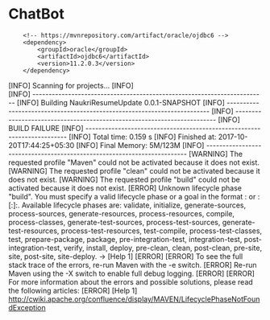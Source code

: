 # ChatBot
		<!-- https://mvnrepository.com/artifact/oracle/ojdbc6 -->
		<dependency>
			<groupId>oracle</groupId>
			<artifactId>ojdbc6</artifactId>
			<version>11.2.0.3</version>
		</dependency>
[INFO] Scanning for projects...
[INFO]                                                                         
[INFO] ------------------------------------------------------------------------
[INFO] Building NaukriResumeUpdate 0.0.1-SNAPSHOT
[INFO] ------------------------------------------------------------------------
[INFO] ------------------------------------------------------------------------
[INFO] BUILD FAILURE
[INFO] ------------------------------------------------------------------------
[INFO] Total time: 0.159 s
[INFO] Finished at: 2017-10-20T17:44:25+05:30
[INFO] Final Memory: 5M/123M
[INFO] ------------------------------------------------------------------------
[WARNING] The requested profile "Maven" could not be activated because it does not exist.
[WARNING] The requested profile "clean" could not be activated because it does not exist.
[WARNING] The requested profile "build" could not be activated because it does not exist.
[ERROR] Unknown lifecycle phase "build". You must specify a valid lifecycle phase or a goal in the format <plugin-prefix>:<goal> or <plugin-group-id>:<plugin-artifact-id>[:<plugin-version>]:<goal>. Available lifecycle phases are: validate, initialize, generate-sources, process-sources, generate-resources, process-resources, compile, process-classes, generate-test-sources, process-test-sources, generate-test-resources, process-test-resources, test-compile, process-test-classes, test, prepare-package, package, pre-integration-test, integration-test, post-integration-test, verify, install, deploy, pre-clean, clean, post-clean, pre-site, site, post-site, site-deploy. -> [Help 1]
[ERROR] 
[ERROR] To see the full stack trace of the errors, re-run Maven with the -e switch.
[ERROR] Re-run Maven using the -X switch to enable full debug logging.
[ERROR] 
[ERROR] For more information about the errors and possible solutions, please read the following articles:
[ERROR] [Help 1] http://cwiki.apache.org/confluence/display/MAVEN/LifecyclePhaseNotFoundException
